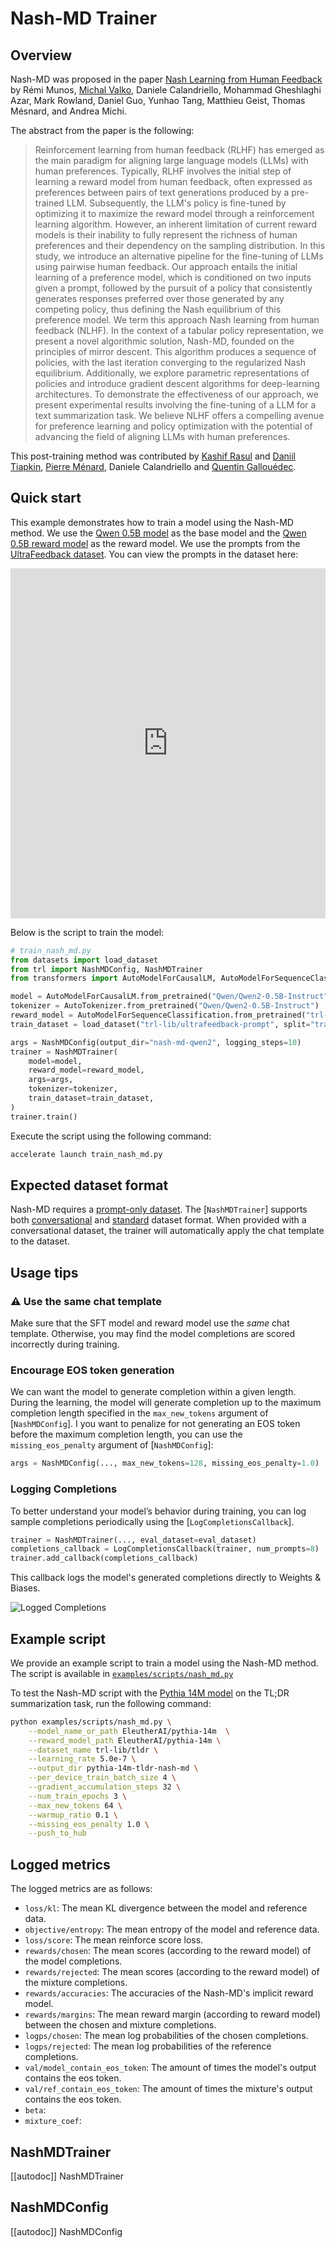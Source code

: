 # Nash-MD Trainer

## Overview

Nash-MD was proposed in the paper [Nash Learning from Human Feedback](https://huggingface.co/papers/2312.00886) by Rémi Munos, [Michal Valko](https://huggingface.co/misovalko), Daniele Calandriello, Mohammad Gheshlaghi Azar, Mark Rowland, Daniel Guo, Yunhao Tang, Matthieu Geist, Thomas Mésnard, and Andrea Michi. 

The abstract from the paper is the following:

> Reinforcement learning from human feedback (RLHF) has emerged as the main paradigm for aligning large language models (LLMs) with human preferences. Typically, RLHF involves the initial step of learning a reward model from human feedback, often expressed as preferences between pairs of text generations produced by a pre-trained LLM. Subsequently, the LLM's policy is fine-tuned by optimizing it to maximize the reward model through a reinforcement learning algorithm. However, an inherent limitation of current reward models is their inability to fully represent the richness of human preferences and their dependency on the sampling distribution. In this study, we introduce an alternative pipeline for the fine-tuning of LLMs using pairwise human feedback. Our approach entails the initial learning of a preference model, which is conditioned on two inputs given a prompt, followed by the pursuit of a policy that consistently generates responses preferred over those generated by any competing policy, thus defining the Nash equilibrium of this preference model. We term this approach Nash learning from human feedback (NLHF). In the context of a tabular policy representation, we present a novel algorithmic solution, Nash-MD, founded on the principles of mirror descent. This algorithm produces a sequence of policies, with the last iteration converging to the regularized Nash equilibrium. Additionally, we explore parametric representations of policies and introduce gradient descent algorithms for deep-learning architectures. To demonstrate the effectiveness of our approach, we present experimental results involving the fine-tuning of a LLM for a text summarization task. We believe NLHF offers a compelling avenue for preference learning and policy optimization with the potential of advancing the field of aligning LLMs with human preferences.

This post-training method was contributed by [Kashif Rasul](https://huggingface.co/kashif) and [Daniil Tiapkin](https://huggingface.co/dtiapkin), [Pierre Ménard](https://huggingface.co/menardprr), Daniele Calandriello and [Quentin Gallouédec](https://huggingface.co/qgallouedec). 

## Quick start

This example demonstrates how to train a model using the Nash-MD method. We use the [Qwen 0.5B model](https://huggingface.co/Qwen/Qwen2-0.5B-Instruct) as the base model and the [Qwen 0.5B reward model](https://huggingface.co/trl-lib/Qwen2-0.5B-Reward) as the reward model. We use the prompts from the [UltraFeedback dataset](https://huggingface.co/datasets/openbmb/UltraFeedback). You can view the prompts in the dataset here:

<iframe
  src="https://huggingface.co/datasets/trl-lib/ultrafeedback-prompt/embed/viewer/default/train?row=0"
  frameborder="0"
  width="100%"
  height="560px"
></iframe>

Below is the script to train the model:

```python
# train_nash_md.py
from datasets import load_dataset
from trl import NashMDConfig, NashMDTrainer
from transformers import AutoModelForCausalLM, AutoModelForSequenceClassification, AutoTokenizer

model = AutoModelForCausalLM.from_pretrained("Qwen/Qwen2-0.5B-Instruct")
tokenizer = AutoTokenizer.from_pretrained("Qwen/Qwen2-0.5B-Instruct")
reward_model = AutoModelForSequenceClassification.from_pretrained("trl-lib/Qwen2-0.5B-Reward", num_labels=1)
train_dataset = load_dataset("trl-lib/ultrafeedback-prompt", split="train")

args = NashMDConfig(output_dir="nash-md-qwen2", logging_steps=10)
trainer = NashMDTrainer(
    model=model,
    reward_model=reward_model,
    args=args,
    tokenizer=tokenizer,
    train_dataset=train_dataset,
)
trainer.train()
```

Execute the script using the following command:

```bash
accelerate launch train_nash_md.py
```

## Expected dataset format

Nash-MD requires a [prompt-only dataset](dataset_format#preference). The [`NashMDTrainer`] supports both [conversational](dataset_format#conversational-dataset-format) and [standard](dataset_format#standard-dataset-format) dataset format. When provided with a conversational dataset, the trainer will automatically apply the chat template to the dataset.

## Usage tips

### ⚠️ Use the same chat template

Make sure that the SFT model and reward model use the _same_ chat template. Otherwise, you may find the model completions are scored incorrectly during training.

### Encourage EOS token generation

We can want the model to generate completion within a given length. During the learning, the model will generate completion up to the maximum completion length specified in the `max_new_tokens` argument of [`NashMDConfig`]. I you want to penalize for not generating an EOS token before the maximum completion length, you can use the `missing_eos_penalty` argument of [`NashMDConfig`]:

```python
args = NashMDConfig(..., max_new_tokens=128, missing_eos_penalty=1.0)
```

### Logging Completions

To better understand your model’s behavior during training, you can log sample completions periodically using the [`LogCompletionsCallback`].

```python
trainer = NashMDTrainer(..., eval_dataset=eval_dataset)
completions_callback = LogCompletionsCallback(trainer, num_prompts=8)
trainer.add_callback(completions_callback)
```

This callback logs the model's generated completions directly to Weights & Biases.

![Logged Completions](https://huggingface.co/datasets/trl-internal-testing/example-images/resolve/main/images/wandb_completions.png)

## Example script

We provide an example script to train a model using the Nash-MD method. The script is available in [`examples/scripts/nash_md.py`](https://github.com/huggingface/trl/blob/main/examples/scripts/nash_md.py)

To test the Nash-MD script with the [Pythia 14M model](https://huggingface.co/EleutherAI/pythia-14m) on the TL;DR summarization task, run the following command:

```bash
python examples/scripts/nash_md.py \
    --model_name_or_path EleutherAI/pythia-14m  \
    --reward_model_path EleutherAI/pythia-14m \
    --dataset_name trl-lib/tldr \
    --learning_rate 5.0e-7 \
    --output_dir pythia-14m-tldr-nash-md \
    --per_device_train_batch_size 4 \
    --gradient_accumulation_steps 32 \
    --num_train_epochs 3 \
    --max_new_tokens 64 \
    --warmup_ratio 0.1 \
    --missing_eos_penalty 1.0 \
    --push_to_hub
```

## Logged metrics

The logged metrics are as follows:

* `loss/kl`: The mean KL divergence between the model and reference data.
* `objective/entropy`: The mean entropy of the model and reference data.
* `loss/score`: The mean reinforce score loss.
* `rewards/chosen`: The mean scores (according to the reward model) of the model completions.
* `rewards/rejected`: The mean scores (according to the reward model) of the mixture completions.
* `rewards/accuracies`: The accuracies of the Nash-MD's implicit reward model.
* `rewards/margins`: The mean reward margin (according to reward model) between the chosen and mixture completions.
* `logps/chosen`: The mean log probabilities of the chosen completions.
* `logps/rejected`: The mean log probabilities of the reference completions.
* `val/model_contain_eos_token`: The amount of times the model's output contains the eos token.
* `val/ref_contain_eos_token`: The amount of times the mixture's output contains the eos token.
* `beta`:
* `mixture_coef`:

## NashMDTrainer

[[autodoc]] NashMDTrainer

## NashMDConfig

[[autodoc]] NashMDConfig
